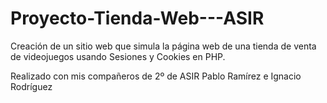 # Proyecto-Tienda-Web---ASIR
Creación de un sitio web que simula la página web de una tienda de venta de videojuegos usando Sesiones y Cookies en PHP.

Realizado con mis compañeros  de 2º de ASIR Pablo Ramírez e Ignacio Rodríguez
